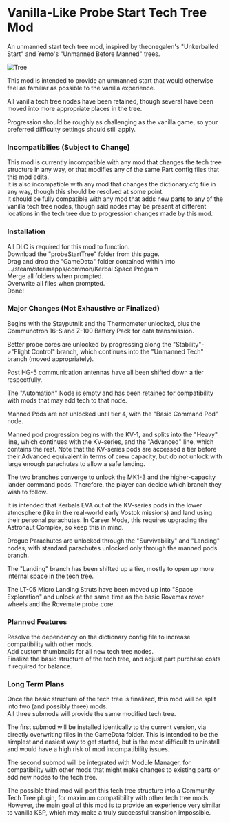 # Vanilla-Like Probe Start Tech Tree Mod
An unmanned start tech tree mod, inspired by theonegalen's "Unkerballed Start" and Yemo's "Unmanned Before Manned" trees. 

![Tree](https://github.com/Russell-Nesbitt/probeStartTree/assets/96993918/0b78c037-eee6-479e-a26f-7b6329809bf9)

This mod is intended to provide an unmanned start that would otherwise feel as familiar as possible to the vanilla experience.  

All vanilla tech tree nodes have been retained, though several have been moved into more appropriate places in the tree.  

Progression should be roughly as challenging as the vanilla game, so your preferred difficulty settings should still apply.  

 ### Incompatibilies (Subject to Change) ###
This mod is currently incompatible with any mod that changes the tech tree structure in any way, or that modifies any of the same Part config files that this mod edits.  
It is also incompatible with any mod that changes the dictionary.cfg file in any way, though this should be resolved at some point.  
It should be fully compatible with any mod that adds new parts to any of the vanilla tech tree nodes, though said nodes may be present at different locations in the tech       tree due to progression changes made by this mod.  

 ### Installation ###
All DLC is required for this mod to function.  
Download the "probeStartTree" folder from this page.  
Drag and drop the "GameData" folder contained within into .../steam/steamapps/common/Kerbal Space Program  
Merge all folders when prompted.  
Overwrite all files when prompted.  
Done!  

 ### Major Changes (Not Exhaustive or Finalized) ###
Begins with the Stayputnik and the Thermometer unlocked, plus the Communotron 16-S and Z-100 Battery Pack for data transmission.  

Better probe cores are unlocked by progressing along the "Stability"->"Flight Control" branch, which continues into the "Unmanned Tech" branch (moved appropriately).  

Post HG-5 communication antennas have all been shifted down a tier respectfully. 

The "Automation" Node is empty and has been retained for compatibility with mods that may add tech to that node.  
  
Manned Pods are not unlocked until tier 4, with the "Basic Command Pod" node.  

Manned pod progression begins with the KV-1, and splits into the "Heavy" line, which continues with the KV-series, and the "Advanced" line, which contains the rest. Note that the KV-series pods are accessed a tier before their Advanced equivalent in terms of crew capacity, but do not unlock with large enough parachutes to allow a safe landing.
  
The two branches converge to unlock the MK1-3 and the higher-capacity lander command pods. Therefore, the player can decide which branch they wish to follow.  
  
It is intended that Kerbals EVA out of the KV-series pods in the lower atmosphere (like in the real-world early Vostok missions) and land using their personal parachutes. 
In Career Mode, this requires upgrading the Astronaut Complex, so keep this in mind.    
  
Drogue Parachutes are unlocked through the "Survivability" and "Landing" nodes, with standard parachutes unlocked only through the manned pods branch.  

The "Landing" branch has been shifted up a tier, mostly to open up more internal space in the tech tree.  

The LT-05 Micro Landing Struts have been moved up into "Space Exploration" and unlock at the same time as the basic Rovemax rover wheels and the Rovemate probe core.  

 ### Planned Features ###
Resolve the dependency on the dictionary config file to increase compatibility with other mods.  
Add custom thumbnails for all new tech tree nodes.  
Finalize the basic structure of the tech tree, and adjust part purchase costs if required for balance.  

 ### Long Term Plans  ###
Once the basic structure of the tech tree is finalized, this mod will be split into two (and possibly three) mods.  
All three submods will provide the same modified tech tree.  

The first submod will be installed identically to the current version, via directly overwriting files in the GameData folder. This is intended to be the simplest and easiest way to get started, but is the most difficult to uninstall and would have a high risk of mod incompatibility issues.  

The second submod will be integrated with Module Manager, for compatibility with other mods that might make changes to existing parts or add new nodes to the tech tree.  

The possible third mod will port this tech tree structure into a Community Tech Tree plugin, for maximum compatibility with other tech tree mods. However, the main goal of this mod is to provide an experience very similar to vanilla KSP, which may make a truly successful transition impossible.





  


